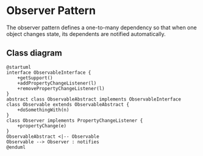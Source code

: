 # Observer Pattern

The observer pattern defines a one-to-many dependency so that when one object changes state, its dependents are notified automatically.

## Class diagram
```plantuml
@startuml
interface ObservableInterface {
    +getSupport()
    +addPropertyChangeListener(l)
    +removePropertyChangeListener(l)
}
abstract class ObservableAbstract implements ObservableInterface
class Observable extends ObservableAbstract {
    +doSomethingWith(n)
}
class Observer implements PropertyChangeListener {
    +propertyChange(e)
}
ObservableAbstract <|-- Observable
Observable --> Observer : notifies
@enduml
```
